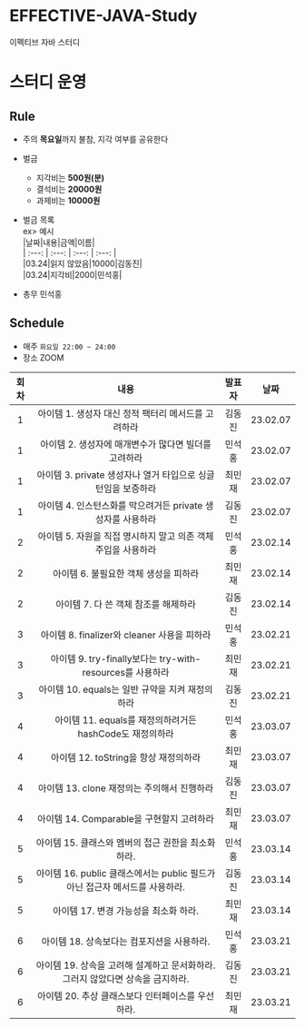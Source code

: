 # EFFECTIVE-JAVA-Study
이펙티브 자바 스터디  

# 스터디 운영

## Rule
- 주의 **목요일**까지 불참, 지각 여부를 공유한다
- 벌금
    - 지각비는 **500원(분)**
    - 결석비는 **20000원**
    - 과제비는 **10000원**
    
- 벌금 목록  
ex> 예시    
|날짜|내용|금액|이름|  
| :---: | :---: | :---: | :---: |  
|03.24|읽지 않았음|10000|김동진|  
|03.24|지각비|2000|민석홍|  

- 총무 민석홍

## Schedule
- 매주  `화요일 22:00 ~ 24:00`  
- 장소 ZOOM
 
 
 
|회차|내용|발표자|날짜|
| :---: | :---: | :---: | :---: |
| 1 | 아이템 1. 생성자 대신 정적 팩터리 메서드를 고려하라 | 김동진 | 23.02.07 |
| 1 | 아이템 2. 생성자에 매개변수가 많다면 빌더를 고려하라 | 민석홍 | 23.02.07 |
| 1 | 아이템 3. private 생성자나 열거 타입으로 싱글턴임을 보증하라 | 최민재 | 23.02.07 |
| 1 | 아이템 4. 인스턴스화를 막으려거든 private 생성자를 사용하라 | 김동진 | 23.02.07 |
| 2 | 아이템 5. 자원을 직접 명시하지 말고 의존 객체 주입을 사용하라 | 민석홍 | 23.02.14 |
| 2 | 아이템 6. 불필요한 객체 생성을 피하라 | 최민재 | 23.02.14 |
| 2 | 아이템 7. 다 쓴 객체 참조를 해제하라 | 김동진 | 23.02.14 |
| 3 | 아이템 8. finalizer와 cleaner 사용을 피하라 | 민석홍 | 23.02.21 |
| 3 | 아이템 9. try-finally보다는 try-with-resources를 사용하라 | 최민재 | 23.02.21 |
| 3 | 아이템 10. equals는 일반 규약을 지켜 재정의하라 | 김동진 | 23.02.21 |
| 4 | 아이템 11. equals를 재정의하려거든 hashCode도 재정의하라 | 민석홍 | 23.03.07 |
| 4 | 아이템 12. toString을 항상 재정의하라 | 최민재 | 23.03.07 |
| 4 | 아이템 13. clone 재정의는 주의해서 진행하라 | 김동진 | 23.03.07 |
| 4 | 아이템 14. Comparable을 구현할지 고려하라 | 최민재 | 23.03.07 |
| 5 | 아이템 15. 클래스와 멤버의 접근 권한을 최소화하라. | 민석홍 | 23.03.14 |
| 5 | 아이템 16. public 클래스에서는 public 필드가 아닌 접근자 메서드를 사용하라. | 김동진 | 23.03.14 |
| 5 | 아이템 17. 변경 가능성을 최소화 하라. | 최민재 | 23.03.14 |
| 6 | 아이템 18. 상속보다는 컴포지션을 사용하라. | 민석홍 | 23.03.21 |
| 6 | 아이템 19. 상속을 고려해 설계하고 문서화하라. 그러지 않았다면 상속을 금지하라. | 김동진 | 23.03.21 |
| 6 | 아이템 20. 추상 클래스보다 인터페이스를 우선하라. | 최민재 | 23.03.21 |



